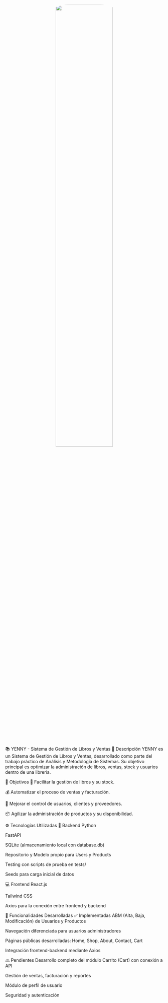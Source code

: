 <div align="center">
    <img src="https://drive.google.com/uc?export=view&id=1akfFdQwowXBWVkAKemuaq1TjVNMWy21H" style="border-radius: 100px;" width="60%">
</div>

📚 YENNY - Sistema de Gestión de Libros y Ventas
📌 Descripción
YENNY es un Sistema de Gestión de Libros y Ventas, desarrollado como parte del trabajo práctico de Análisis y Metodología de Sistemas. Su objetivo principal es optimizar la administración de libros, ventas, stock y usuarios dentro de una librería.

🎯 Objetivos
📖 Facilitar la gestión de libros y su stock.

💰 Automatizar el proceso de ventas y facturación.

👥 Mejorar el control de usuarios, clientes y proveedores.

📦 Agilizar la administración de productos y su disponibilidad.

⚙️ Tecnologías Utilizadas
🔧 Backend
Python

FastAPI

SQLite (almacenamiento local con database.db)

Repositorio y Modelo propio para Users y Products

Testing con scripts de prueba en tests/

Seeds para carga inicial de datos

💻 Frontend
React.js

Tailwind CSS

Axios para la conexión entre frontend y backend

🚀 Funcionalidades Desarrolladas
✅ Implementadas
ABM (Alta, Baja, Modificación) de Usuarios y Productos

Navegación diferenciada para usuarios administradores

Páginas públicas desarrolladas: Home, Shop, About, Contact, Cart

Integración frontend-backend mediante Axios

🔜 Pendientes
Desarrollo completo del módulo Carrito (Cart) con conexión a API

Gestión de ventas, facturación y reportes

Módulo de perfil de usuario

Seguridad y autenticación

